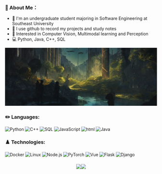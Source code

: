 ### 🦄 About Me：
+ 🏫 I'm an undergraduate student majoring in Software Engineering at Southeast University
+ 📝 I use github to record my projects and study notes
+ 🚀 Interested in Computer Vision, Multimodal learning and Perception
+ 💻 Python, Java, C++, SQL


<div align=center width=80%>
<img src="https://github.com/MatthewMaxy/MatthewMaxy/blob/main/Homepage.png"/>
</div>

### ✏️ Languages:

![Python](https://img.shields.io/badge/-Python-000?&logo=Python)
![C++](https://img.shields.io/badge/-C++-000?&logo=c%2b%2b&logoColor=00599C)
![SQL](https://img.shields.io/badge/-SQL-000?&logo=MySQL)
![JavaScript](https://img.shields.io/badge/-JavaScript-000?&logo=JavaScript)
![html](https://img.shields.io/badge/-html-000?&logo=html)
![Java](https://img.shields.io/badge/-Java-000?&logo=Java&logoColor=007396)


### ♟️ Technologies:

![Docker](https://img.shields.io/badge/-Docker-000?&logo=Docker)
![Linux](https://img.shields.io/badge/-Linux-000?&logo=Linux)
![Node.js](https://img.shields.io/badge/-Node.js-000?&logo=node.js)
![PyTorch](https://img.shields.io/badge/-PyTorch-000?&logo=PyTorch)
![Vue](https://img.shields.io/badge/-Vue-000?&logo=Vue.js)
![Flask](https://img.shields.io/badge/-Flask-000?&logo=Flask)
![Django](https://img.shields.io/badge/-Django-000?&logo=Django)
### 
<div align=center>
<img height="134px" src="https://github-readme-stats.vercel.app/api?username=MatthewMaxy&hide_title=true&hide_border=true&show_icons=true&include_all_commits=true&count_private=true&line_height=21&text_color=000&icon_color=000&bg_color=0,ea6161,ffc64d,fffc4d,52fa5a&theme=graywhite" /><!-- wi*quL3fcV --><img height="134px" src="https://github-readme-stats.vercel.app/api/top-langs/?username=MatthewMaxy&hide_title=true&hide_border=true&layout=compact&langs_count=4&exclude_repo=comp426,Redventures-Movie-Quotes&text_color=000&icon_color=fff&bg_color=0,52fa5a,4dfcff,c64dff&theme=graywhite" /></div>
